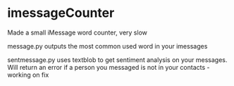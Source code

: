 # imessageCounter
Made a small iMessage word counter, very slow 

message.py outputs the most common used word in your imessages

sentmessage.py uses textblob to get sentiment analysis on your messages. Will return an error if a person you messaged is not in your contacts  - working on fix
